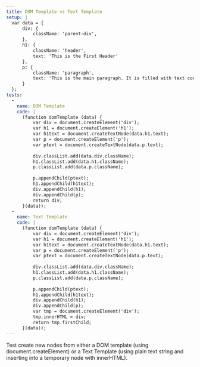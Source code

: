 ```yaml
---
title: DOM Template vs Text Template
setup: |
  var data = {
      div: {
          className: 'parent-div',
      },
      h1: {
          className: 'header',
          text: 'This is the First Header'
      },
      p: {
          className: 'paragraph',
          text: 'This is the main paragraph. It is filled with text content.'
      }
  };
tests:
  -
    name: DOM Template
    code: |
      (function domTemplate (data) {
          var div = document.createElement('div');
          var h1 = document.createElement('h1');
          var h1text = document.createTextNode(data.h1.text);
          var p = document.createElement('p');
          var ptext = document.createTextNode(data.p.text);
      
          div.classList.add(data.div.className);
          h1.classList.add(data.h1.className);
          p.classList.add(data.p.className);
      
          p.appendChild(ptext);
          h1.appendChild(h1text);
          div.appendChild(h1);
          div.appendChild(p);
          return div;
      }(data));
  -
    name: Text Template
    code: |
      (function domTemplate (data) {
          var div = document.createElement('div');
          var h1 = document.createElement('h1');
          var h1text = document.createTextNode(data.h1.text);
          var p = document.createElement('p');
          var ptext = document.createTextNode(data.p.text);
      
          div.classList.add(data.div.className);
          h1.classList.add(data.h1.className);
          p.classList.add(data.p.className);
      
          p.appendChild(ptext);
          h1.appendChild(h1text);
          div.appendChild(h1);
          div.appendChild(p);
          var tmp = document.createElement('div');
          tmp.innerHTML = div;
          return tmp.firstChild;
      }(data));
---
```

Test create new nodes from either a DOM template (using document.createElement) or a Text Template (using plain text string and inserting into a temporary node with innerHTML).
